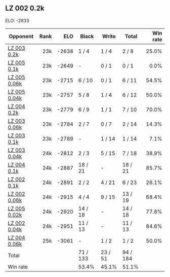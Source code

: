 ## LZ 002 0.2k ##

ELO: -2833

Opponent | Rank | ELO | Black | Write | Total | Win rate
---------|-----:|----:|-------|-------|-------|-------:
[LZ 003 0.2k](LZ%20003%200.2k.md) | 23k | -2638 | 1 / 4 | 1 / 4 | 2 / 8 | 25.0%
[LZ 005 0.1k](LZ%20005%200.1k.md) | 23k | -2649 | - | 0 / 1 | 0 / 1 | 0.0%
[LZ 005 0.06k](LZ%20005%200.06k.md) | 23k | -2715 | 6 / 10 | 0 / 1 | 6 / 11 | 54.5%
[LZ 005 0.04k](LZ%20005%200.04k.md) | 23k | -2757 | 5 / 8 | 1 / 4 | 6 / 12 | 50.0%
[LZ 004 0.2k](LZ%20004%200.2k.md) | 23k | -2779 | 6 / 9 | 1 / 1 | 7 / 10 | 70.0%
[LZ 003 0.06k](LZ%20003%200.06k.md) | 23k | -2784 | 2 / 7 | 0 / 7 | 2 / 14 | 14.3%
[LZ 003 0.1k](LZ%20003%200.1k.md) | 23k | -2789 | - | 1 / 14 | 1 / 14 | 7.1%
[LZ 003 0.04k](LZ%20003%200.04k.md) | 24k | -2812 | 2 / 3 | 5 / 15 | 7 / 18 | 38.9%
[LZ 004 0.1k](LZ%20004%200.1k.md) | 24k | -2887 | 18 / 21 | - | 18 / 21 | 85.7%
[LZ 002 0.1k](LZ%20002%200.1k.md) | 24k | -2891 | 2 / 2 | 4 / 21 | 6 / 23 | 26.1%
[LZ 002 0.06k](LZ%20002%200.06k.md) | 24k | -2915 | 4 / 4 | 9 / 15 | 13 / 19 | 68.4%
[LZ 005 0.02k](LZ%20005%200.02k.md) | 24k | -2920 | 14 / 18 | - | 14 / 18 | 77.8%
[LZ 002 0.04k](LZ%20002%200.04k.md) | 24k | -2951 | 11 / 13 | - | 11 / 13 | 84.6%
[LZ 004 0.06k](LZ%20004%200.06k.md) | 25k | -3061 | - | 1 / 2 | 1 / 2 | 50.0%
Total | | | 71 / 133 | 23 / 51 | 94 / 184 | 
Win rate| | | 53.4% | 45.1% | 51.1% | 
